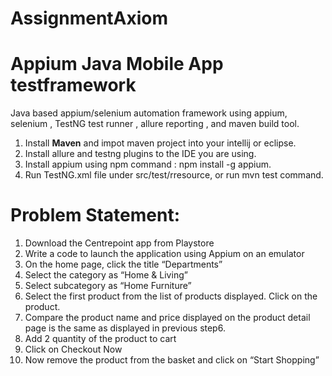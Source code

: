 # AssignmentAxiom
# Appium Java Mobile App testframework

Java based appium/selenium automation framework using appium, selenium , TestNG test runner , allure reporting , and maven build tool.

1.  Install **Maven** and impot maven project into your intellij or eclipse.
2.  Install allure and testng plugins to the IDE you are using. 
3.  Install appium using npm command : npm install -g appium.
4.  Run TestNG.xml file under src/test/rresource, or run mvn test command.


# Problem Statement:
1) Download the Centrepoint app from Playstore
2) Write a code to launch the application using Appium on an emulator
3) On the home page, click the title “Departments”
4) Select the category as “Home & Living”
5) Select subcategory as “Home Furniture”
6) Select the first product from the list of products displayed. Click on the product.
7) Compare the product name and price displayed on the product detail page is the same as displayed in
previous step6.
8) Add 2 quantity of the product to cart
9) Click on Checkout Now
10) Now remove the product from the basket and click on “Start Shopping”
